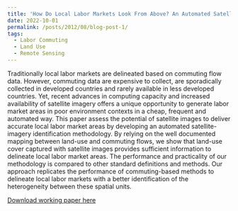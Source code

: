 ```yaml
---
title: 'How Do Local Labor Markets Look From Above? An Automated Satellite-Imagery Approach'
date: 2022-10-01
permalink: /posts/2012/08/blog-post-1/
tags:
  - Labor Commuting
  - Land Use
  - Remote Sensing
---
```


Traditionally local labor markets are delineated based on commuting flow data. However, commuting data are expensive to collect, are sporadically collected in developed countries and rarely available in less developed countries. Yet, recent advances in computing capacity and increased availability of satellite imagery offers a unique opportunity to generate labor market areas in poor environment contexts in a cheap, frequent and automated way. This paper assess the potential of satellite images to deliver accurate local labor market areas by developing an automated satellite-imagery identification methodology. By relying on the well documented mapping between land-use and commuting flows, we show that land-use cover captured with satellite images provides sufficient information to delineate local labor market areas. The performance and practicality of our methodology is compared to other standard definitions and methods. Our approach replicates the performance of commuting-based methods to delineate local labor markets with a better identification of the heterogeneity between these spatial units.

[Download working paper here](https://onlinelibrary.wiley.com/doi/epdf/10.1111/jors.12269)
